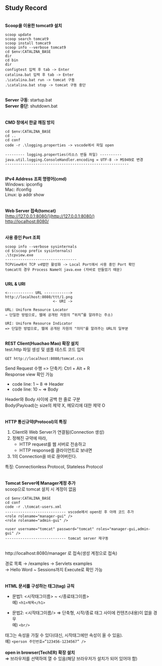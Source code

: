 ## Study Record
\
**Scoop을 이용한 tomcat9 설치**  
```
scoop update
scoop search tomcat9
scoop install tomcat9
scoop info --verbose tomcat9
cd $env:CATALINA_BASE
dir
cd bin
dir
configtest 입력 후 tab -> Enter
catalina.bat 입력 후 tab -> Enter
.\catalina.bat run -> tomcat 구동
.\catalina.bat stop -> tomcat 구동 중단
```  
\
**Server 구동**: startup.bat  
**Server 중단**: shutdown.bat  
\
\
**CMD 창에서 한글 깨짐 방지**
```
cd $env:CATALINA_BASE
cd ..
cd conf
code -r .\logging.properties -> vscode에서 파일 open

--------- logging.properties(리소스 번들 파일) ----------
java.util.logging.ConsoleHandler.encoding = UTF-8 -> MS949로 변경
---------------------------------------------------------
```  
\
**IPv4 Address 조회 명령어(cmd)**  
Windows: ipconfig  
Mac: ifconfig  
Linux: ip addr show  
\
\
**Web Server 접속(tomcat)**  
[http://127.0.0.1:8080/](http://127.0.0.1:8080/)  
[http://localhost:8080/](http://localhost:8080/)  
\
\
**사용 중인 Port 조회**

```
scoop info --verbose sysinternals
cd $(scoop prefix sysinternals)
.\tcpview.exe
---------------------------------
TCPView에서 TCP v4탭만 활성화 -> Local Port에서 사용 중인 Port 확인
tomcat의 경우 Process Name이 java.exe (자바로 만들었기 때문)
```  
\
**URL & URI**
```
<------------ URL ------------>
http://localhost:8080/ttt/1.png
					  <- URI ->

URL: Uniform Resource Locator
⇒ 단일한 방법으로, 웹에 공개된 자원의 “위치”를 알려주는 주소)

URI: Uniform Resource Indicator
=> 단일한 방법으로, 웹에 공개된 자원의 "의미"를 알려주는 URL의 일부분
```
\
**REST Client(Huachao Mao) 확장 설치**  
test.http 파일 생성 및 샘플 테스트 코드 입력
```
GET http://localhost:8080/tomcat.css  
```
Send Request 수행 => 단축키: Ctrl + Alt + R  
Response view 확인 가능
- code line: 1 ~ 8 => Header
- code line: 10 ~ => Body  
  
Header와 Body 사이에 공백 한 줄로 구분  
Body(Payload)는 size의 제약 X, 메모리에 대한 제약 O  
\
\
**HTTP 통신규약(Protocol)의 특징**
1. Client와 Web Server가 연결됨(Connection 생성)
2. 정해진 규약에 따라,
   - HTTP request를 웹 서버로 전송하고
   - HTTP response를 클라이언트로 보내면
3. 1의 Connection을 바로 끊어버린다.  

특징: Connectionless Protocol, Stateless Protocol  
\
\
**Tomcat Server에 Manager계정 추가**  
scoop으로 tomcat 설치 시 계정이 없음  
```
cd $env:CATALINA_BASE
cd conf
code -r .\tomcat-users.xml
---------------------------- vscode에서 open된 후 아래 코드 추가
<role rolename="manager-gui" />
<role rolename="admin-gui" />

<user username="tomcat" password="tomcat" roles="manager-gui,admin-gui" />
---------------------------- tomcat server 재구동
```  
\
http://localhost:8080/manager 로 접속(생성 계정으로 접속)  
 
경로 목록 → /examples → Servlets examples  
→ Hello Word ~ Sessions까지 Execute로 확인 가능  
\
\
**HTML 문서를 구성하는 태그(tag) 규칙**  
  - 문법1: <시작태그이름> ~ </종료태그이름>  
    예) ``` <h1>제목</h1> ```
        
  - 문법2: <시작태그이름/> ⇒ 단축형, 시작/종료 태그 사이에 컨텐츠(내용)이 없을 경우  
    예) ``` <br/> ```

태그는 속성을 가질 수 있다(대신, 시작태그에만 속성이 올 수 있음).  
예) ``` <person 주민번호=”123456-1234567” /> ```
\
\
**open in browser(TechER) 확장 설치**  
⇒ 브라우저를 선택하여 열 수 있음(해당 브라우저가 설치가 되어 있어야 함)